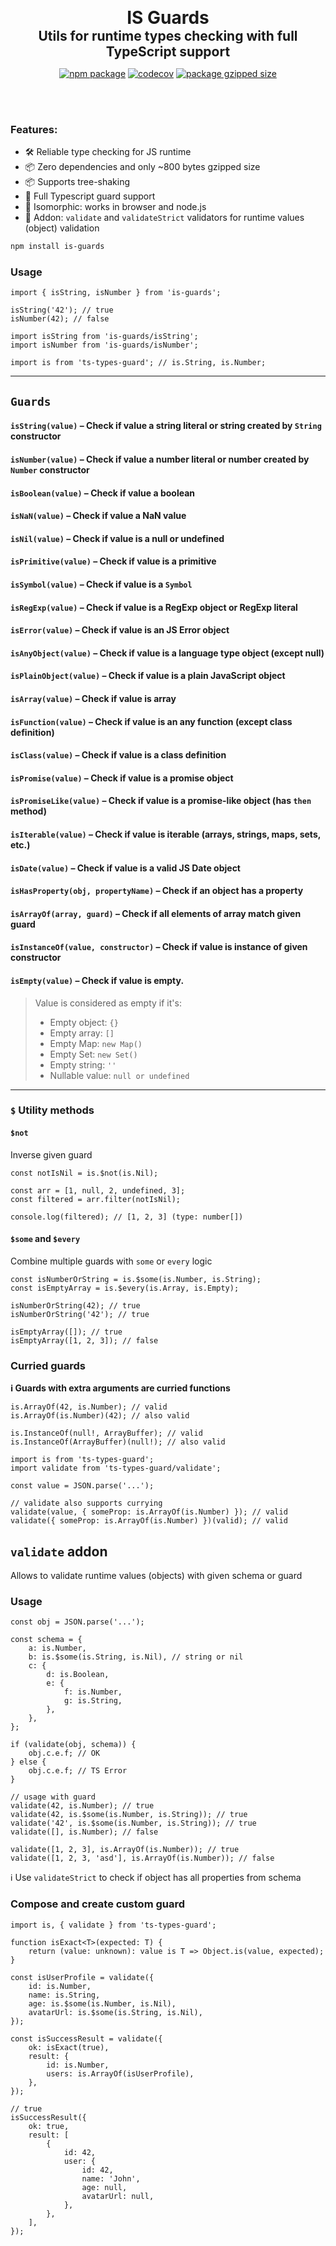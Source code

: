 [npm-image]: http://img.shields.io/npm/v/ts-types-guard.svg
[npm-url]: http://npmjs.org/package/ts-types-guard
[codecov-image]: https://codecov.io/gh/Resetand/ts-types-guard/graph/badge.svg?token=W0mWVyiEng
[codecov-url]: https://codecov.io/gh/Resetand/ts-types-guard

<p align="center" dir="auto">
<strong style='font-size: 2em'>IS Guards</strong>
</br>
<strong style='font-size: 1.5em'>Utils for runtime types checking with full TypeScript support</strong>

</p>

<p align="center">
  <a href="https://npmjs.com/package/is-guards"><img src="https://img.shields.io/npm/v/is-guards.svg" alt="npm package"></a>
  <a href="https://codecov.io/gh/Resetand/is-guards"><img src="https://codecov.io/gh/Resetand/is-guards/graph/badge.svg?token=W0mWVyiEng" alt="codecov"></a>
  <a href="https://npmjs.com/package/is-guards"><img src="https://img.shields.io/bundlejs/size/is-guards" alt="package gzipped size"></a>
</p>
<br/>
<br/>

### **Features:**

-   🛠️ Reliable type checking for JS runtime
-   📦 Zero dependencies and only ~800 bytes gzipped size
-   📦 Supports tree-shaking
-   🔩 Full Typescript guard support
-   🔩 Isomorphic: works in browser and node.js
-   🔑 Addon: `validate` and `validateStrict` validators for runtime values (object) validation

```bash
npm install is-guards
```

### Usage

```tsx
import { isString, isNumber } from 'is-guards';

isString('42'); // true
isNumber(42); // false
```

```tsx
import isString from 'is-guards/isString';
import isNumber from 'is-guards/isNumber';
```

```tsx
import is from 'ts-types-guard'; // is.String, is.Number;
```

---

## `Guards`

#### `isString(value)` – Check if value a string literal or string created by `String` constructor

#### `isNumber(value)` – Check if value a number literal or number created by `Number` constructor

#### `isBoolean(value)` – Check if value a boolean

#### `isNaN(value)` – Check if value a NaN value

#### `isNil(value)` – Check if value is a null or undefined

#### `isPrimitive(value)` – Check if value is a primitive

#### `isSymbol(value)` – Check if value is a `Symbol`

#### `isRegExp(value)` – Check if value is a RegExp object or RegExp literal

#### `isError(value)` – Check if value is an JS Error object

#### `isAnyObject(value)` – Check if value is a language type object (except null)

#### `isPlainObject(value)` – Check if value is a plain JavaScript object

#### `isArray(value)` – Check if value is array

#### `isFunction(value)` – Check if value is an any function (except class definition)

#### `isClass(value)` – Check if value is a class definition

#### `isPromise(value)` – Check if value is a promise object

#### `isPromiseLike(value)` – Check if value is a promise-like object (has `then` method)

#### `isIterable(value)` – Check if value is iterable (arrays, strings, maps, sets, etc.)

#### `isDate(value)` – Check if value is a valid JS Date object

#### `isHasProperty(obj, propertyName)` – Check if an object has a property

#### `isArrayOf(array, guard)` – Check if all elements of array match given guard

#### `isInstanceOf(value, constructor)` – Check if value is instance of given constructor

#### `isEmpty(value)` – Check if value is empty.

> Value is considered as empty if it's:
>
> -   Empty object: `{}`
> -   Empty array: `[]`
> -   Empty Map: `new Map()`
> -   Empty Set: `new Set()`
> -   Empty string: `''`
> -   Nullable value: `null or undefined`

---

### `$` Utility methods

#### `$not`

Inverse given guard

```tsx
const notIsNil = is.$not(is.Nil);

const arr = [1, null, 2, undefined, 3];
const filtered = arr.filter(notIsNil);

console.log(filtered); // [1, 2, 3] (type: number[])
```

#### `$some` and `$every`

Combine multiple guards with `some` or `every` logic

```tsx
const isNumberOrString = is.$some(is.Number, is.String);
const isEmptyArray = is.$every(is.Array, is.Empty);

isNumberOrString(42); // true
isNumberOrString('42'); // true

isEmptyArray([]); // true
isEmptyArray([1, 2, 3]); // false
```

### Curried guards

**ℹ️ Guards with extra arguments are curried functions**

```tsx
is.ArrayOf(42, is.Number); // valid
is.ArrayOf(is.Number)(42); // also valid

is.InstanceOf(null!, ArrayBuffer); // valid
is.InstanceOf(ArrayBuffer)(null!); // also valid
```

```tsx
import is from 'ts-types-guard';
import validate from 'ts-types-guard/validate';

const value = JSON.parse('...');

// validate also supports currying
validate(value, { someProp: is.ArrayOf(is.Number) }); // valid
validate({ someProp: is.ArrayOf(is.Number) })(valid); // valid
```

## `validate` addon

Allows to validate runtime values (objects) with given schema or guard

### Usage

```tsx
const obj = JSON.parse('...');

const schema = {
    a: is.Number,
    b: is.$some(is.String, is.Nil), // string or nil
    c: {
        d: is.Boolean,
        e: {
            f: is.Number,
            g: is.String,
        },
    },
};

if (validate(obj, schema)) {
    obj.c.e.f; // OK
} else {
    obj.c.e.f; // TS Error
}

// usage with guard
validate(42, is.Number); // true
validate(42, is.$some(is.Number, is.String)); // true
validate('42', is.$some(is.Number, is.String)); // true
validate([], is.Number); // false

validate([1, 2, 3], is.ArrayOf(is.Number)); // true
validate([1, 2, 3, 'asd'], is.ArrayOf(is.Number)); // false
```

ℹ️ Use `validateStrict` to check if object has all properties from schema

### Compose and create custom guard

```tsx
import is, { validate } from 'ts-types-guard';

function isExact<T>(expected: T) {
    return (value: unknown): value is T => Object.is(value, expected);
}

const isUserProfile = validate({
    id: is.Number,
    name: is.String,
    age: is.$some(is.Number, is.Nil),
    avatarUrl: is.$some(is.String, is.Nil),
});

const isSuccessResult = validate({
    ok: isExact(true),
    result: {
        id: is.Number,
        users: is.ArrayOf(isUserProfile),
    },
});

// true
isSuccessResult({
    ok: true,
    result: [
        {
            id: 42,
            user: {
                id: 42,
                name: 'John',
                age: null,
                avatarUrl: null,
            },
        },
    ],
});
```
